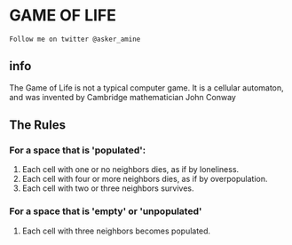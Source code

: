 # GAME OF LIFE 
	Follow me on twitter @asker_amine 
	
## info 
The Game of Life is not a typical computer game. It is a cellular automaton, and was invented by Cambridge mathematician John Conway
## The Rules

### For a space that is 'populated':

1. Each cell with one or no neighbors dies, as if by loneliness. 
2. Each cell with four or more neighbors dies, as if by overpopulation. 
3. Each cell with two or three neighbors survives. 

### For a space that is 'empty' or 'unpopulated'

1. Each cell with three neighbors becomes populated. 
